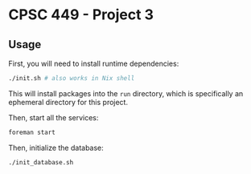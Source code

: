 # CPSC 449 - Project 3

## Usage

First, you will need to install runtime dependencies:

```bash
./init.sh # also works in Nix shell
```

This will install packages into the `run` directory, which is specifically an
ephemeral directory for this project.

Then, start all the services:

```bash
foreman start
```

Then, initialize the database:

```bash
./init_database.sh
```
